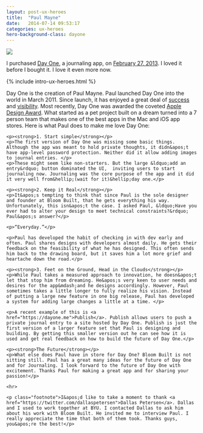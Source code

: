 ```yaml
---
layout: post-ux-heroes
title:  "Paul Mayne"
date:   2014-07-14 09:53:17
categories: ux-heroes
hero-background-class: dayone
---
```

<div class="thumbnail clearfix">
	<img class="portrait" src="{{ "/images/paul.jpg" | prepend: site.baseurl }}">
</div>
<p class="lead lead-1">I purchased <a href="http://dayoneapp.com/" title="Day One app">Day One</a>, a journaling app, on <a href="https://dayone.me/s6uzh2">February 27, 2013</a>. I loved it before I bought it. I love it even more now.</p>

{% include intro-ux-heroes.html %}	

<div class="body body-2">
	<p>Day One is the creation of Paul Mayne. Paul launched Day One into the world in March 2011.  Since launch, it has enjoyed a great deal of <a href="http://dayoneapp.com/2011/12/best-of-mac-app-store-2011/" title="Best of Mac App Store 2011 | Day One">success</a> and <a href="http://dayoneapp.com/2012/12/app-of-the-year/" title="App of the Year! | Day One">visibility</a>. Most recently, Day One was awarded the coveted <a href="https://developer.apple.com/design/awards/2014/Day-One/">Apple Design Award</a>. What started as a pet project built on a dream turned into a 7 person team that makes one of the best apps in the Mac and iOS app stores. Here is what Paul does to make me love Day One:</p>
	
	<p><strong>1. Start simple</strong></p>
	<p>The first version of Day One was missing some basic things. Although the app was meant to hold private thoughts, it didn&apos;t have app-level password protection. Neither did it allow adding images to journal entries. </p>
	<p>These might seem like non-starters. But the large &ldquo;add an entry&rdquo; button dominated the UI,  inviting users to start journaling now. Journaling was the core purpose of the app and it did it very well from&hellip;(wait for it)&hellip;day one.</p>
	
	<p><strong>2. Keep it Real</strong></p>
	<p>It&apos;s tempting to think that since Paul is the sole designer and founder at Bloom Built, that he gets everything his way. Unfortunately, this isn&apos;t the case. I asked Paul, &ldquo;Have you ever had to alter your design to meet technical constraints?&rdquo; Paul&apos;s answer?</p> 
	
	<p>“Everyday.”</p>
	
	<p>Paul has developed the habit of checking in with dev early and often. Paul shares designs with developers almost daily. He gets their feedback on the feasibility of what he has designed. This often sends him back to the drawing board, but it saves him a lot more grief and heartache down the road.</p>

	<p><strong>3. Feet on the Ground, Head in the Clouds</strong></p>
	<p>While Paul takes a measured approach to innovation, he doesn&apos;t let that stop him from dreaming. He&apos;s very keen to user needs and desires for the app&mdash;and he designs accordingly. However, Paul sometimes takes a little longer to fully realize his vision. Instead of putting a large new feature in one big release, Paul has developed a system for adding large changes a little at a time. </p>
	
	<p>A recent example of this is <a href="https://dayone.me">Publish</a>. Publish allows users to push a private journal entry to a site hosted by Day One. Publish is just the first version of a larger feature set that Paul is designing and building. By getting this smaller version out he can see how it is used and get real feedback on how to build the future of Day One.</p>
	
	<p><strong>The Future</strong></p>
	<p>What else does Paul have in store for Day One? Bloom Built is not sitting still. Paul has a great many ideas for the future of Day One and for Journaling. I look forward to the future of Day One with excitement. Thanks Paul for making a great app and for sharing your passion!</p>
	
	<hr>
	
	<p class="footnote">I&apos;d like to take a moment to thank <a href="https://twitter.com/dallaspetersen">Dallas Petersen</a>. Dallas and I used to work together at BYU. I contacted Dallas to ask him about his work with Bloom Built. He invited me to interview Paul. I really appreciate the time that both of them took. Thanks guys, you&apos;re the best!</p>
</div>

